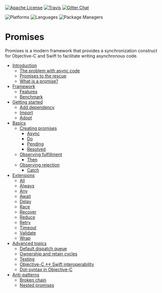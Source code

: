 [![Apache
License](https://img.shields.io/github/license/google/promises.svg)](LICENSE)
[![Travis](https://api.travis-ci.org/google/promises.svg?branch=master)](https://travis-ci.org/google/promises)
[![Gitter Chat](https://badges.gitter.im/google/promises.svg)](https://gitter.im/google/promises)

![Platforms](https://img.shields.io/badge/platforms-macOS%20%7C%20iOS%20%7C%20tvOS%20%7C%20watchOS-blue.svg?longCache=true&style=flat)
![Languages](https://img.shields.io/badge/languages-Swift%20%7C%20ObjC-orange.svg?longCache=true&style=flat)
![Package Managers](https://img.shields.io/badge/supports-Bazel%20%7C%20SwiftPM%20%7C%20CocoaPods%20%7C%20Carthage-yellow.svg?longCache=true&style=flat)

# Promises

Promises is a modern framework that provides a synchronization construct for
Objective-C and Swift to facilitate writing asynchronous code.

- [Introduction](g3doc/index.md)
  - [The problem with async code](g3doc/index.md#the-problem-with-async-code)
  - [Promises to the rescue](g3doc/index.md#promises-to-the-rescue)
  - [What is a promise?](g3doc/index.md#what-is-a-promise)
- [Framework](g3doc/index.md#framework)
  - [Features](g3doc/index.md#features)
  - [Benchmark](g3doc/index.md#benchmark)
- [Getting started](g3doc/index.md#getting-started)
  - [Add dependency](g3doc/index.md#add-dependency)
  - [Import](g3doc/index.md#import)
  - [Adopt](g3doc/index.md#adopt)
- [Basics](g3doc/index.md#basics)
  - [Creating promises](g3doc/index.md#creating-promises)
    - [Async](g3doc/index.md#async)
    - [Do](g3doc/index.md#do)
    - [Pending](g3doc/index.md#pending)
    - [Resolved](g3doc/index.md#create-a-resolved-promise)
  - [Observing fulfillment](g3doc/index.md#observing-fulfillment)
    - [Then](g3doc/index.md#then)
  - [Observing rejection](g3doc/index.md#observing-rejection)
    - [Catch](g3doc/index.md#catch)
- [Extensions](g3doc/index.md#extensions)
  - [All](g3doc/index.md#all)
  - [Always](g3doc/index.md#always)
  - [Any](g3doc/index.md#any)
  - [Await](g3doc/index.md#await)
  - [Delay](g3doc/index.md#delay)
  - [Race](g3doc/index.md#race)
  - [Recover](g3doc/index.md#recover)
  - [Reduce](g3doc/index.md#reduce)
  - [Retry](g3doc/index.md#retry)
  - [Timeout](g3doc/index.md#timeout)
  - [Validate](g3doc/index.md#validate)
  - [Wrap](g3doc/index.md#wrap)
- [Advanced topics](g3doc/index.md#advanced-topics)
  - [Default dispatch queue](g3doc/index.md#default-dispatch-queue)
  - [Ownership and retain cycles](g3doc/index.md#ownership-and-retain-cycles)
  - [Testing](g3doc/index.md#testing)
  - [Objective-C <-> Swift interoperability](g3doc/index.md#objective-c---swift-interoperability)
  - [Dot-syntax in Objective-C](g3doc/index.md#dot-syntax-in-objective-c)
- [Anti-patterns](g3doc/index.md#anti-patterns)
  - [Broken chain](g3doc/index.md#broken-chain)
  - [Nested promises](g3doc/index.md#nested-promises)
